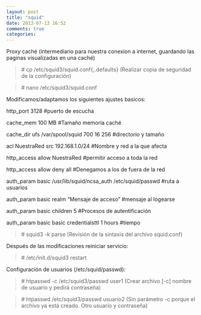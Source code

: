 ```yaml
---
layout: post
title: "squid"
date: 2013-07-13 16:52
comments: true
categories: 
---
```

Proxy caché (intermediario para nuestra conexion a internet, guardando las paginas visualizadas en una caché)

>\# cp /etc/squid3/squid.conf{,.defaults} (Realizar copia de seguridad de la configuración)

>\# nano /etc/squid3/squid.conf

Modificamos/adaptamos los siguientes ajustes basicos:

http_port 3128 #puerto de escucha

cache_mem 100 MB #Tamaño memoria caché

cache_dir ufs /var/spool/squid 700 16 256 #directorio y tamaño

acl NuestraRed src 192.168.1.0/24 #Nombre y red a la que afecta

http_access allow NuestraRed #permitir acceso a toda la red

http_access allow deny all #Denegamos a los de fuera de la red

auth_param basic /usr/lib/squid/ncsa_auth /etc/squid/passwd #ruta a usuarios

auth_param basic realm “Mensaje de acceso” #mensaje al logearse 

auth_param basic children 5 #Procesos de autentificación

auth_param basic basic credentialsttl 1 hours #tiempo 

>\# squid3 -k parse (Revisión de la sintaxis del archivo squid.conf)

Después de las modificaciones reiniciar servicio:

>\# /etc/init.d/squid3 restart

Configuración de usuarios (/etc/squid/passwd):

>\# htpasswd -c /etc/squid3/passwd user1 (Crear archivo [-c] nombre de usuario y pedirá contraseña)

>\# htpasswd /etc/squid3/passwd usuario2 (Sin parámetro -c porque el archivo ya está creado. Otro usuario y contraseña)

